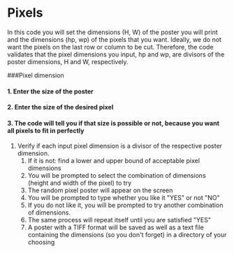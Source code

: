 # Pixels
In this code you will set the dimensions (H, W) of the poster you will print and 
the dimensions (hp, wp) of the pixels that you want. Ideally, we do not want the 
pixels on the last row or column to be cut. Therefore, the code validates that
the pixel dimensions you input, hp and wp, are divisors of the poster dimensions,
H and W, respectively. 


###Pixel dimension
#### 1. Enter the size of the poster
#### 2. Enter the size of the desired pixel 
#### 3. The code will tell you if that size is possible or not, because you want all pixels to fit in perfectly
   1. Verify if each input pixel dimension is a divisor of the respective poster dimension.
      1. If it is not: find a lower and upper bound of acceptable pixel dimensions
      2. You will be prompted to select the combination of dimensions (height and width of the pixel) to try
      3. The random pixel poster will appear on the screen 
      4. You will be prompted to type whether you like it "YES" or not "NO"
      5. If you do not like it, you will be prompted to try another combination of dimensions. 
      6. The same process will repeat itself until you are satisfied "YES"
      7. A poster with a TIFF format will be saved as well as a text file containing the 
      dimensions (so you don't forget) in a directory of your choosing
